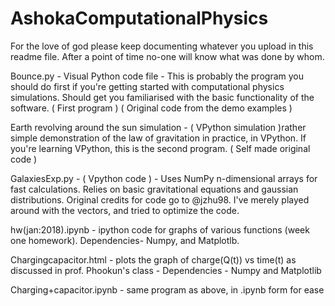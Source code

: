 # AshokaComputationalPhysics

For the love of god please keep documenting whatever you upload in this readme file. After a point of time no-one will know what was done by whom. 

Bounce.py - Visual Python code file - This is probably the program you should do first if you're getting started with computational physics simulations. Should get you familiarised with the basic functionality of the software. ( First program ) ( Original code from the demo examples ) 

Earth revolving around the sun simulation - ( VPython simulation )rather simple demonstration of the law of gravitation in practice, in VPython. If you're learning VPython, this is the second program. ( Self made original code )

GalaxiesExp.py - ( Vpython code ) - Uses NumPy n-dimensional arrays for fast calculations. Relies on basic gravitational equations and gaussian distributions. Original credits for code go to @jzhu98. I've merely played around with the vectors, and tried to optimize the code.

hw(jan:2018).ipynb - ipython code for graphs of various functions (week one homework). Dependencies- Numpy, and Matplotlb.

Chargingcapacitor.html - plots the graph of charge(Q(t)) vs time(t) as discussed in prof. Phookun's class - Dependencies - Numpy and Matplotlib

Charging+capacitor.ipynb - same program as above, in .ipynb form for ease
